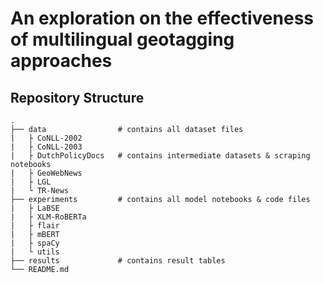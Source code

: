 # An exploration on the effectiveness of multilingual geotagging approaches

## Repository Structure

    .
    ├── data                # contains all dataset files
    |   ├ CoNLL-2002                    
    |   ├ CoNLL-2003                  
    |   ├ DutchPolicyDocs   # contains intermediate datasets & scraping notebooks
    |   ├ GeoWebNews                     
    |   ├ LGL             
    |   └ TR-News                           
    ├── experiments         # contains all model notebooks & code files
    |   ├ LaBSE                             
    |   ├ XLM-RoBERTa                 
    |   ├ flair
    |   ├ mBERT             
    |   ├ spaCy
    |   └ utils                         
    ├── results             # contains result tables
    └── README.md
